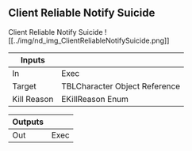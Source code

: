 ## Client Reliable Notify Suicide
Client Reliable Notify Suicide
![[../img/nd_img_ClientReliableNotifySuicide.png]]

|Inputs||
|--|--|
| In | Exec |
| Target | TBLCharacter Object Reference |
| Kill Reason | EKillReason Enum |

|Outputs||
|--|--|
| Out | Exec |
